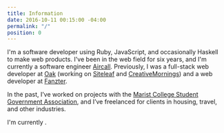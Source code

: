 ```yaml
---
title: Information
date: 2016-10-11 00:15:00 -04:00
permalink: "/"
position: 0
---
```


I'm a software developer using Ruby, JavaScript, and occasionally Haskell to make web products. I've been in the web field for six years, and I'm currently a software engineer [Aircall](https://aircall.io/). Previously, I was a full-stack web developer at [Oak](https://oak.is) (working on [Siteleaf](https://siteleaf.com) and [CreativeMornings](https://creativemornings)) and a web developer at [Fanzter](https://en.wikipedia.org/wiki/Fanzter).

In the past, I’ve worked on projects with the [Marist College Student Government Association](http://sga.marist.edu), and I’ve freelanced for clients in housing, travel, and other industries.

I'm currently <span class="js-availability"></span>.
